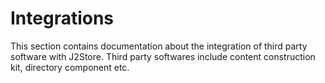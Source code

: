 # Integrations

This section contains documentation about the integration of third party software with J2Store. Third party softwares include content construction kit, directory component etc.  
